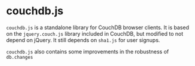 couchdb.js
==========

`couchdb.js` is a standalone library for CouchDB browser clients.
It is based on the `jquery.couch.js` library included in CouchDB,
but modified to not depend on jQuery. It still depends on `sha1.js`
for user signups.

`couchdb.js` also contains some improvements in the robustness of `db.changes`

